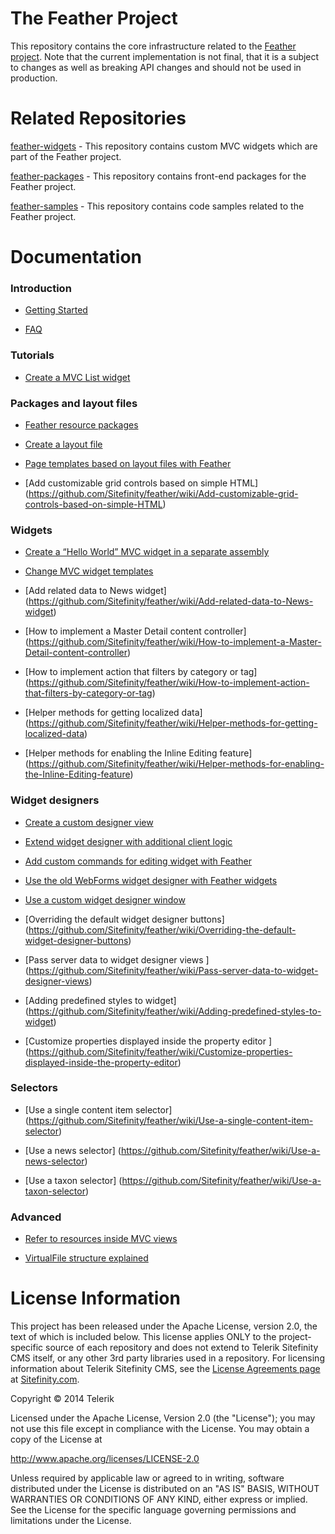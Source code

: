 The Feather Project
=======

This repository contains the core infrastructure related to the [Feather project](http://projectfeather.sitefinity.com). Note that the current implementation is not final, that it is a subject to changes as well as breaking API changes and should not be used in production.

# Related Repositories

[feather-widgets](https://github.com/Sitefinity/feather-widgets) - This repository contains custom MVC widgets which are part of the Feather project.

[feather-packages](https://github.com/Sitefinity/feather-packages) - This repository contains front-end packages for the Feather project.

[feather-samples](https://github.com/Sitefinity/feather-samples) - This repository contains code samples related to the Feather project.

# Documentation

### Introduction

   * [Getting Started](https://github.com/Sitefinity/feather/wiki/Getting-Started)

   * [FAQ](https://github.com/Sitefinity/feather/wiki/FAQ)

### Tutorials

   * [Create a MVC List widget](https://github.com/Sitefinity/feather/wiki/Create-a-MVC-List-widget)

### Packages and layout files

   * [Feather resource packages](https://github.com/Sitefinity/feather/wiki/Feather-resource-packages)

   * [Create a layout file](https://github.com/Sitefinity/feather/wiki/Create-a-layout-file)

   * [Page templates based on layout files with Feather](https://github.com/Sitefinity/feather/wiki/Page-templates-based-on-layout-files-with-Feather)

   * [Add customizable grid controls based on simple HTML] (https://github.com/Sitefinity/feather/wiki/Add-customizable-grid-controls-based-on-simple-HTML)

### Widgets

   * [Create a “Hello World” MVC widget in a separate assembly](https://github.com/Sitefinity/feather/wiki/Create-a-%E2%80%9CHello-World%E2%80%9D-MVC-widget-in-a-separate-assembly)

   * [Change MVC widget templates](https://github.com/Sitefinity/feather/wiki/Change-MVC-widget-templates)

   * [Add related data to News widget] (https://github.com/Sitefinity/feather/wiki/Add-related-data-to-News-widget)

   * [How to implement a Master Detail content controller] (https://github.com/Sitefinity/feather/wiki/How-to-implement-a-Master-Detail-content-controller)

   * [How to implement action that filters by category or tag] (https://github.com/Sitefinity/feather/wiki/How-to-implement-action-that-filters-by-category-or-tag)

   * [Helper methods for getting localized data] (https://github.com/Sitefinity/feather/wiki/Helper-methods-for-getting-localized-data)

   * [Helper methods for enabling the Inline Editing feature] (https://github.com/Sitefinity/feather/wiki/Helper-methods-for-enabling-the-Inline-Editing-feature)

### Widget designers

   * [Create a custom designer view](https://github.com/Sitefinity/feather/wiki/Create-a-custom-designer-view)

   * [Extend widget designer with additional client logic](https://github.com/Sitefinity/feather/wiki/Extend-widget-designer-with-additional-client-logic)

   * [Add custom commands for editing widget with Feather ](https://github.com/Sitefinity/feather/wiki/Add-custom-commands-for-editing-widget-with-Feather)

   * [Use the old WebForms widget designer with Feather widgets](https://github.com/Sitefinity/feather/wiki/Use-the-old-WebForms-widget-designer-with-Feather-widgets)

   * [Use a custom widget designer window](https://github.com/Sitefinity/feather/wiki/Use-a-custom-widget-designer-window)

   * [Overriding the default widget designer buttons] (https://github.com/Sitefinity/feather/wiki/Overriding-the-default-widget-designer-buttons)

   * [Pass server data to widget designer views ] (https://github.com/Sitefinity/feather/wiki/Pass-server-data-to-widget-designer-views)

   * [Adding predefined styles to widget] (https://github.com/Sitefinity/feather/wiki/Adding-predefined-styles-to-widget)

   * [Customize properties displayed inside the property editor ] (https://github.com/Sitefinity/feather/wiki/Customize-properties-displayed-inside-the-property-editor)

### Selectors

   * [Use a single content item selector] (https://github.com/Sitefinity/feather/wiki/Use-a-single-content-item-selector)

   * [Use a news selector] (https://github.com/Sitefinity/feather/wiki/Use-a-news-selector)

   * [Use a taxon selector] (https://github.com/Sitefinity/feather/wiki/Use-a-taxon-selector)

### Advanced

   * [Refer to resources inside MVC views](https://github.com/Sitefinity/feather/wiki/Refer-to-resources-inside-MVC-views)

   * [VirtualFile structure explained](https://github.com/Sitefinity/feather/wiki/VirtualFile-structure-explained)

# License Information

This project has been released under the Apache License, version 2.0, the text of which is included below. This license applies ONLY to the project-specific source of each repository and does not extend to Telerik Sitefinity CMS itself, or any other 3rd party libraries used in a repository. For licensing information about Telerik Sitefinity CMS, see the [License Agreements page](http://www.sitefinity.com/purchase/license-agreement) at [Sitefinity.com](http://www.sitefinity.com/).

Copyright © 2014 Telerik

Licensed under the Apache License, Version 2.0 (the "License"); you may not use this file except in compliance with the License. You may obtain a copy of the License at

http://www.apache.org/licenses/LICENSE-2.0

Unless required by applicable law or agreed to in writing, software distributed under the License is distributed on an "AS IS" BASIS, WITHOUT WARRANTIES OR CONDITIONS OF ANY KIND, either express or implied. See the License for the specific language governing permissions and limitations under the License.

